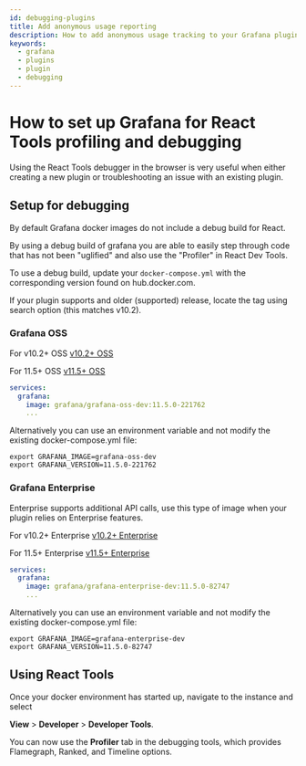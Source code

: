 ```yaml
---
id: debugging-plugins
title: Add anonymous usage reporting
description: How to add anonymous usage tracking to your Grafana plugin.
keywords:
  - grafana
  - plugins
  - plugin
  - debugging
---
```


# How to set up Grafana for React Tools profiling and debugging

Using the React Tools debugger in the browser is very useful when either creating a new plugin or troubleshooting an issue with an existing plugin.

## Setup for debugging

By default Grafana docker images do not include a debug build for React.

By using a debug build of grafana you are able to easily step through code that has not been "uglified" and also use the "Profiler" in React Dev Tools.

To use a debug build, update your `docker-compose.yml` with the corresponding version found on hub.docker.com.

If your plugin supports and older (supported) release, locate the tag using search option (this matches v10.2).

### Grafana OSS

For v10.2+ OSS
[v10.2+ OSS](https://hub.docker.com/repository/docker/grafana/grafana-oss-dev/tags?name=10.2)

For 11.5+ OSS
[v11.5+ OSS](https://hub.docker.com/repository/docker/grafana/grafana-oss-dev/tags?name=11.5)

```YAML
services:
  grafana:
    image: grafana/grafana-oss-dev:11.5.0-221762
    ...
```

Alternatively you can use an environment variable and not modify the existing docker-compose.yml file:

```SHELL
export GRAFANA_IMAGE=grafana-oss-dev
export GRAFANA_VERSION=11.5.0-221762
```

### Grafana Enterprise

Enterprise supports additional API calls, use this type of image when your plugin relies on Enterprise features.

For v10.2+ Enterprise
[v10.2+ Enterprise](https://hub.docker.com/repository/docker/grafana/grafana-enterprise-dev/tags?name=10.2)

For 11.5+ Enterprise
[v11.5+ Enterprise](https://hub.docker.com/repository/docker/grafana/grafana-enterprise-dev/tags?name=11.5)

```YAML
services:
  grafana:
    image: grafana/grafana-enterprise-dev:11.5.0-82747
    ...
```

Alternatively you can use an environment variable and not modify the existing docker-compose.yml file:

```SHELL
export GRAFANA_IMAGE=grafana-enterprise-dev
export GRAFANA_VERSION=11.5.0-82747
```

## Using React Tools

Once your docker environment has started up, navigate to the instance and select

**View** > **Developer** > **Developer Tools**.

You can now use the **Profiler** tab in the debugging tools, which provides Flamegraph, Ranked, and Timeline options.
